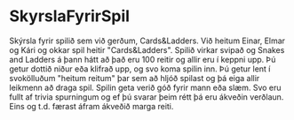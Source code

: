 # SkyrslaFyrirSpil
Skýrsla fyrir spilið sem við gerðum, Cards&amp;Ladders.
Við heitum Einar, Elmar og Kári og okkar spil heitir "Cards&amp;Ladders". Spilið virkar svipað og Snakes and Ladders á þann hátt að það eru 100 reitir og allir eru í keppni upp.
Þú getur dottið niður eða klifrað upp, og svo koma spilin inn. Þú getur lent í svokölluðum "heitum reitum" þar sem að hljóð spilast og þá eiga allir leikmenn að draga spil. Spilin geta verið góð fyrir mann eða slæm. Svo eru fullt af trivia spurningum og ef þú svarar þeim rétt þá eru ákveðin verðlaun. Eins og t.d. færast áfram ákveðið marga reiti. 
